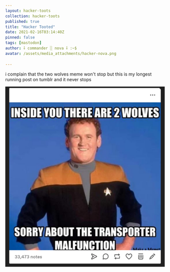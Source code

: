 ```yaml
---
layout: hacker-toots
collection: hacker-toots
published: true
title: "Hacker Tooted"
date: 2021-02-16T03:14:40Z
pinned: false
tags: [mastodon]
author: ⸸ commander ░ nova ⸸ :~$
avatar: /assets/media_attachments/hacker-nova.png

---
```


<p>i complain that the two wolves meme won&#39;t stop but this is my longest running post on tumblr and it never stops</p>

![media](/assets/media_attachments/files/105/738/749/437/819/324/original/689e483c26aec6fb.png)
